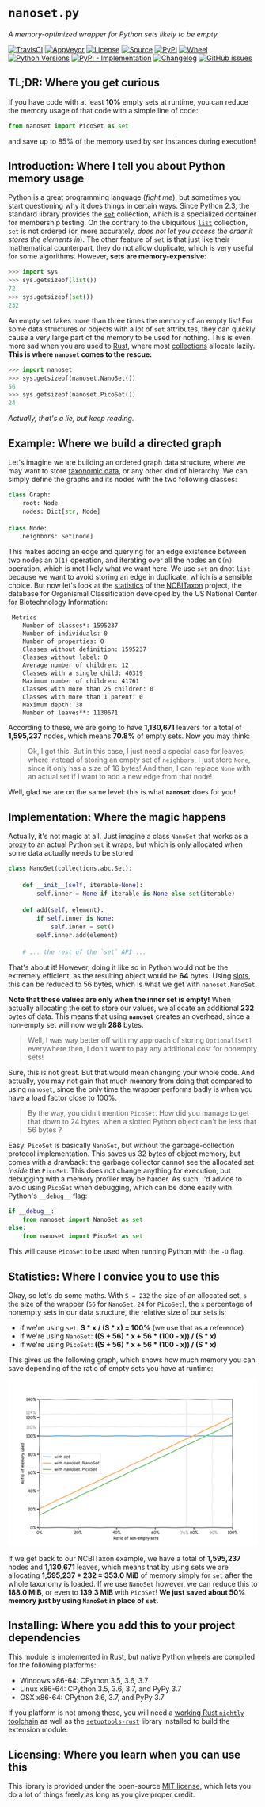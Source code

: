 # `nanoset.py`

*A memory-optimized wrapper for Python sets likely to be empty.*

[![TravisCI](https://img.shields.io/travis/althonos/nanoset.py/master.svg?logo=travis&maxAge=600&style=flat-square)](https://travis-ci.org/althonos/nanoset.py/branches)
[![AppVeyor](https://img.shields.io/appveyor/ci/althonos/nanoset-py/master?logo=appveyor&style=flat-square&maxAge=600)](https://ci.appveyor.com/project/althonos/nanoset-py)
[![License](https://img.shields.io/badge/license-MIT-blue.svg?style=flat-square&maxAge=2678400)](https://choosealicense.com/licenses/mit/)
[![Source](https://img.shields.io/badge/source-GitHub-303030.svg?maxAge=2678400&style=flat-square)](https://github.com/althonos/nanoset.py/)
[![PyPI](https://img.shields.io/pypi/v/nanoset.svg?style=flat-square&maxAge=600)](https://pypi.org/project/nanoset)
[![Wheel](https://img.shields.io/pypi/wheel/nanoset.svg?style=flat-square&maxAge=2678400)](https://pypi.org/project/nanoset/#files)
[![Python Versions](https://img.shields.io/pypi/pyversions/nanoset.svg?style=flat-square&maxAge=600)](https://pypi.org/project/nanoset/#files)
[![PyPI - Implementation](https://img.shields.io/pypi/implementation/nanoset.svg?style=flat-square&maxAge=600)](https://pypi.org/project/nanoset/#files)
[![Changelog](https://img.shields.io/badge/keep%20a-changelog-8A0707.svg?maxAge=2678400&style=flat-square)](https://github.com/althonos/nanoset.py/blob/master/CHANGELOG.md)
[![GitHub issues](https://img.shields.io/github/issues/althonos/nanoset.py.svg?style=flat-square&maxAge=600)](https://github.com/althonos/nanoset.py/issues)

## TL;DR: Where you get curious

If you have code with at least **10%** empty sets at runtime, you can reduce
the memory usage of that code with a simple line of code:
```python
from nanoset import PicoSet as set
```
and save up to 85% of the memory used by `set` instances during execution!

## Introduction: Where I tell you about Python memory usage

Python is a great programming language (*fight me*), but sometimes you start
questioning why it does things in certain ways. Since Python 2.3, the standard
library provides the [`set`](https://docs.python.org/3.7/library/stdtypes.html#set)
collection, which is a specialized container for membership testing. On the
contrary to the ubiquitous [`list`](https://docs.python.org/3.7/library/stdtypes.html#list)
collection, `set` is not ordered (or, more accurately, *does not let you access
the order it stores the elements in*). The other feature of `set` is that just
like their mathematical counterpart, they do not allow duplicate, which is very
useful for some algorithms. However, **sets are memory-expensive**:
```python
>>> import sys
>>> sys.getsizeof(list())
72
>>> sys.getsizeof(set())
232
```

An empty set takes more than three times the memory of an empty list! For some
data structures or objects with a lot of `set` attributes, they can quickly
cause a very large part of the memory to be used for nothing. This is even more
sad when you are used to [Rust](https://www.rust-lang.org/), where most
[collections](https://doc.rust-lang.org/std/collections/) allocate lazily.
**This is where `nanoset` comes to the rescue:**
```python
>>> import nanoset
>>> sys.getsizeof(nanoset.NanoSet())
56
>>> sys.getsizeof(nanoset.PicoSet())
24
```

*Actually, that's a lie, but keep reading*.

## Example: Where we build a directed graph

Let's imagine we are building an ordered graph data structure, where we may
want to store [taxonomic data](https://en.wikipedia.org/wiki/Taxonomic_database),
or any other kind of hierarchy. We can simply define the graphs and its nodes
with the two following classes:

```python
class Graph:
    root: Node
    nodes: Dict[str, Node]

class Node:
    neighbors: Set[node]
```

This makes adding an edge and querying for an edge existence between two nodes
an `O(1)` operation, and iterating over all the nodes an `O(n)` operation, which
is mot likely what we want here. We use `set` an dnot `list` because we want to
avoid storing an edge in duplicate, which is a sensible choice. But now let's
look at the [statistics](https://terminologies.gfbio.org/terminology/?ontology=NCBITAXON)
of the [NCBITaxon](https://www.ncbi.nlm.nih.gov/taxonomy) project, the
database for Organismal Classification developed by the US National Center for
Biotechnology Information:

     Metrics
        Number of classes*: 1595237              
        Number of individuals: 0
        Number of properties: 0
        Classes without definition: 1595237
        Classes without label: 0
        Average number of children: 12
        Classes with a single child: 40319
        Maximum number of children: 41761
        Classes with more than 25 children: 0
        Classes with more than 1 parent: 0
        Maximum depth: 38
        Number of leaves**: 1130671

According to these, we are going to have **1,130,671** leavers for a total of
**1,595,237** nodes, which means **70.8%** of empty sets. Now you may think:

> Ok, I got this. But in this case, I just need a special case for leaves, where
> instead of storing an empty set of `neighbors`, I just store `None`, since it
> only has a size of 16 bytes! And then, I can replace `None` with an actual
> set if I want to add a new edge from that node!

Well, glad we are on the same level: this is what **`nanoset`** does for you!


## Implementation: Where the magic happens

Actually, it's not magic at all. Just imagine a class `NanoSet` that works as
a [proxy](https://www.tutorialspoint.com/python_design_patterns/python_design_patterns_proxy.htm) to an actual Python `set` it wraps, but which is only allocated when
some data actually needs to be stored:

```python
class NanoSet(collections.abc.Set):

    def __init__(self, iterable=None):
        self.inner = None if iterable is None else set(iterable)

    def add(self, element):
        if self.inner is None:
            self.inner = set()
        self.inner.add(element)

    # ... the rest of the `set` API ...
```

That's about it! However, doing it like so in Python would not be the extremely
efficient, as the resulting object would be **64** bytes. Using
[slots](http://book.pythontips.com/en/latest/__slots__magic.html), this can be
reduced to 56 bytes, which is what we get with `nanoset.NanoSet`.

**Note that these values are only when the inner set is empty!** When actually
allocating the set to store our values, we allocate an additional **232** bytes of
data. This means that using **`nanoset`** creates an overhead, since a non-empty
set will now weigh **288** bytes.

> Well, I was way better off with my approach of storing `Optional[Set]`
> everywhere then, I don't want to pay any additional cost for nonempty sets!

Sure, this is not great. But that would mean changing your whole code. And
actually, you may not gain that much memory from doing that compared to using
`nanoset`, since the only time the wrapper performs badly is when you have a
load factor close to 100%.

> By the way, you didn't mention `PicoSet`. How did you manage to get that down
> to 24 bytes, when a slotted Python object can't be less that 56 bytes ?

Easy: `PicoSet` is basically `NanoSet`, but without the garbage-collection
protocol implementation. This saves us 32 bytes of object memory, but comes
with a drawback: the garbage collector cannot see the allocated set *inside*
the `PicoSet`. This does not change anything for execution, but debugging with
a memory profiler may be harder. As such, I'd advice to avoid using `PicoSet`
when debugging, which can be done easily with Python's `__debug__` flag:
```python
if __debug__:
    from nanoset import NanoSet as set
else:
    from nanoset import PicoSet as set
```
This will cause `PicoSet` to be used when running Python with the `-O` flag.


## Statistics: Where I convice you to use this

Okay, so let's do some maths. With `S = 232` the size of an allocated set,
`s` the size of the wrapper (`56` for `NanoSet`, `24` for `PicoSet`), the
`x` percentage of nonempty sets in our data structure, the relative size
of our sets is:

  * if we're using `set`: **S \* x / (S \* x) = 100%** (we use that as a reference)
  * if we're using `NanoSet`: **((S + 56) \* x + 56 \* (100 - x)) / (S \* x)**
  * if we're using `PicoSet`: **((S + 56) \* x + 56 \* (100 - x)) / (S * x)**

This gives us the following graph, which shows how much memory you can save
depending of the ratio of empty sets you have at runtime:

![sizegraph](https://github.com/althonos/nanoset.py/raw/master/static/sizegraph.svg)

If we get back to our NCBITaxon example, we have a total of **1,595,237** nodes
and **1,130,671** leaves, which means that by using sets we are allocating
**1,595,237 * 232 = 353.0 MiB** of memory simply for `set` after the whole
taxonomy is loaded. If we use `NanoSet` however, we
can reduce this to **188.0 MiB**, or even to **139.3 MiB** with `PicoSet`!
**We just saved about 50% memory just by using `NanoSet` in place of `set`.**


## Installing: Where you add this to your project dependencies

This module is implemented in Rust, but native Python [wheels](https://pythonwheels.com/)
are compiled for the following platforms:

* Windows x86-64: CPython 3.5, 3.6, 3.7
* Linux x86-64: CPython 3.5, 3.6, 3.7, and PyPy 3.7
* OSX x86-64: CPython 3.6, 3.7, and PyPy 3.7

If you platform is not among these, you will need a
[working Rust `nightly` toolchain](https://www.rust-lang.org/tools/install)
as well as the [`setuptools-rust`](https://pypi.org/project/setuptools-rust/)
library installed to build the extension module.


## Licensing: Where you learn when you can use this

This library is provided under the open-source
[MIT license](https://choosealicense.com/licenses/mit/), which lets you do
a lot of things freely as long as you give proper credit.
